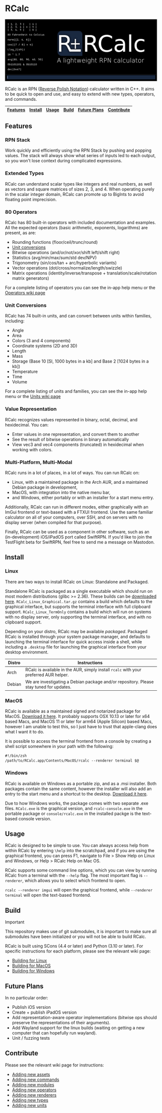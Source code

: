 # RCalc

<p align="center">
    <img src="docs/images/header.jpg" alt="RCalc Logo">
</p>

RCalc is an RPN ([Reverse Polish Notation](https://en.wikipedia.org/wiki/Reverse_Polish_notation)) calculator written in C++.
It aims to be quick to open and use, and easy to extend with new types, operators, and commands.

| [Features](#features) | [Install](#install) | [Usage](#usage) | [Build](#build) | [Future Plans](#future-plans) | [Contribute](#contribute) |
| :-: | :-: | :-: | :-: | :-: | :-: |

## Features

### RPN Stack

Work quickly and efficiently using the RPN Stack by pushing and popping values. The stack will always show what series
of inputs led to each output, so you won't lose context during complicated expressions.

### Extended Types

RCalc can understand scalar types like integers and real numbers, as well as vectors and square matrices of sizes 2, 3, and 4.
When operating purely in the scalar integer domain, RCalc can promote up to BigInts to avoid floating point imprecision.

### 80 Operators

RCalc has 80 built-in operators with included documentation and examples.
All the expected operators (basic arithmetic, exponents, logarithms) are present, as are:

- Rounding functions (floor/ceil/trunc/round)
- [Unit conversions](#unit-conversions)
- Bitwise operations (and/or/not/xor/shift left/shift right)
- Statistics (avg/min/max/sum/std dev/NPV)
- Trigonometry (sin/cos/tan + arc/hyperbolic variants)
- Vector operations (dot/cross/normalize/length/swizzle)
- Matrix operations (identity/inverse/transpose + translation/scale/rotation matrix generators)

For a complete listing of operators you can see the in-app help menu or the [Operators wiki page](https://github.com/gelvinp/rcalc/wiki/Operators)

### Unit Conversions

RCalc has 74 built-in units, and can convert between units within families, including:

- Angle
- Area
- Colors (3 and 4 components)
- Coordinate systems (2D and 3D)
- Length
- Mass
- Storage (Base 10 [SI, 1000 bytes in a kb] and Base 2 [1024 bytes in a kb])
- Temperature
- Time
- Volume

For a complete listing of units and families, you can see the in-app help menu or the [Units wiki page](https://github.com/gelvinp/rcalc/wiki/Units)

### Value Representation

RCalc recognizes values represented in binary, octal, decimal, and hexidecimal. You can:

- Enter values in one representation, and convert them to another
- See the result of bitwise operations in binary automatically
- View vec3 and vec4 components (truncated) in hexidecimal when working with colors.

### Multi-Platform, Multi-Modal

RCalc runs in a lot of places, in a lot of ways. You can run RCalc on:

- Linux, with a maintained package in the Arch AUR, and a maintained Debian package in development,
- MacOS, with integration into the native menu bar,
- and Windows, either portably or with an installer for a start menu entry.

Additionally, RCalc can run in different modes, either graphically with an ImGui frontend or text-based with a FTXUI frontend.
Use the same familiar calculator on all of your computers, over SSH, and on servers with no display server (when compiled for that purpose).

Finally, RCalc can be used as a component in other software, such as an (in-development) iOS/iPadOS port called SwiftRPN.
If you'd like to join the TestFlight beta for SwiftRPN, feel free to send me a message on Mastodon.

## Install

### Linux

There are two ways to install RCalc on Linux: Standalone and Packaged.

Standalone RCalc is packaged as a single executable which should run on most modern distributions (glibc >= 2.36). These builds can be [downloaded here](https://github.com/gelvinp/rcalc/releases/latest). `RCalc_Linux_Graphical.tar.gz` contains a build which defaults to the graphical interface, but supports the terminal interface with full clipboard support. `RCalc_Linux_TermOnly` contains a build which will run on systems with no display server, only supporting the terminal interface, and with no clipboard support.

Depending on your distro, RCalc may be available *packaged*. Packaged RCalc is installed through your system package manager, and defaults to launching the terminal interface for quick access inside a shell, while including a `.desktop` file for launching the graphical interface from your desktop environment.

| Distro | Instructions |
| ------ | ------------ |
| Arch   | RCalc is available in the AUR, simply install `rcalc` with your preferred AUR helper. |
| Debian | We are investigating a Debian package and/or repository. Please stay tuned for updates. |

### MacOS

RCalc is available as a maintained signed and notarized package for MacOS. [Download it here](https://github.com/gelvinp/rcalc/releases/latest).
It probably supports OSX 10.13 or later for x64 based Macs, and MacOS 11 or later for arm64 (Apple Silicon) based Macs,
however I am unable to test this, so I just have to trust that apple-clang does what I want it to do.

It is possible to access the terminal frontend from a console by creating a shell script somewhere in your path with the following:

```
#!/bin/zsh
/path/to/RCalc.app/Contents/MacOS/rcalc --renderer terminal $@
```

### Windows

RCalc is available on Windows as a portable zip, and as a .msi installer. Both packages contain the same content,
however the installer will also add an entry to the start menu and a shortcut to the desktop.
[Download it here](https://github.com/gelvinp/rcalc/releases/latest).

Due to how Windows works, the package comes with two separate .exe files. `RCalc.exe` is the graphical version, and
`rcalc-console.exe` in the portable package or `console/rcalc.exe` in the installed packge is the text-based console version.

## Usage

RCalc is designed to be simple to use. You can always access help from within RCalc by entering `\help` into the scratchpad,
and if you are using the graphical frontend, you can press F1, navigate to File > Show Help on Linux and Windows, or Help > RCalc Help on Mac OS.

RCalc supports some command line options, which you can view by running RCalc from a terminal with the `--help` flag.
The most important flag is `--renderer`, which allows you to select which frontend to open.

`rcalc --renderer imgui` will open the graphical frontend, while `--renderer terminal` will open the text-based frontend.

## Build

> [!IMPORTANT]  
> This repository makes use of git submodules, it is important to make sure all
> submodules have been initialized or you will not be able to build RCalc.

RCalc is built using SCons (4.4 or later) and Python (3.10 or later).
For specific instructions for each platform, please see the relevant wiki page:

* [Building for Linux](https://github.com/gelvinp/rcalc/wiki/Building-for-Linux)
* [Building for MacOS](https://github.com/gelvinp/rcalc/wiki/Building-for-MacOS)
* [Building for Windows](https://github.com/gelvinp/rcalc/wiki/Building-for-Windows)

## Future Plans

In no particular order:

- Publish iOS version
- Create + publish iPadOS version
- Add representation-aware operator implementations (bitwise ops should preserve the representations of their arguments).
- Add Wayland support for the linux builds (waiting on getting a new computer that can hopefully run wayland).
- Unit / fuzzing tests

## Contribute

Please see the relevant wiki page for instructions:

- [Adding new assets](https://github.com/gelvinp/rcalc/wiki/Adding-new-assets)
- [Adding new commands](https://github.com/gelvinp/rcalc/wiki/Adding-new-commands)
- [Adding new modules](https://github.com/gelvinp/rcalc/wiki/Adding-new-modules)
- [Adding new operators](https://github.com/gelvinp/rcalc/wiki/Adding-new-operators)
- [Adding new renderers](https://github.com/gelvinp/rcalc/wiki/Adding-new-renderers)
- [Adding new types](https://github.com/gelvinp/rcalc/wiki/Adding-new-types)
- [Adding new units](https://github.com/gelvinp/rcalc/wiki/Adding-new-units)
